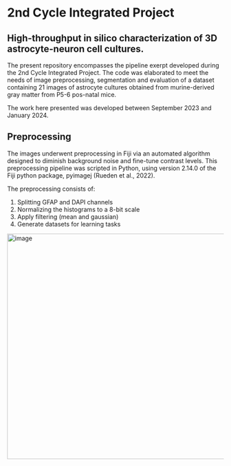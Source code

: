 # 2nd Cycle Integrated Project
## High-throughput in silico characterization of 3D astrocyte-neuron cell cultures.

The present repository encompasses the pipeline exerpt developed during the 2nd Cycle Integrated Project. The code was elaborated to meet the needs of image preprocessing, segmentation and evaluation of a dataset containing 21 images of astrocyte cultures obtained from murine-derived gray matter from P5-6 pos-natal mice.

The work here presented was developed between September 2023 and January 2024.

## Preprocessing

The images underwent preprocessing in Fiji via an automated algorithm designed to diminish background noise and fine-tune contrast levels. This preprocessing pipeline was scripted in Python, using version 2.14.0 of the Fiji python package, pyimagej (Rueden et al., 2022).

The preprocessing consists of:
  1. Splitting GFAP and DAPI channels
  2. Normalizing the histograms to a 8-bit scale
  3. Apply filtering (mean and gaussian)
  4. Generate datasets for learning tasks

<img width="524" alt="image" src="https://github.com/beaf24/PIC/assets/85555689/1c2e8be8-f885-4e49-9f4c-fe84a345db53">


